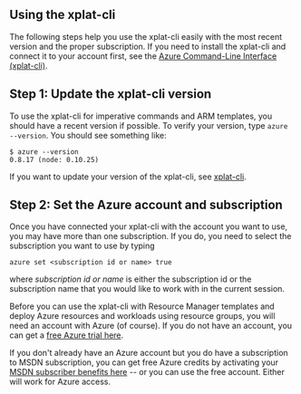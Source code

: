 <properties services="virtual-machines" title="Setting up Azure CLI for service management" authors="squillace" solutions="" manager="timlt" editor="tysonn" />

<tags
	ms.service="virtual-machine"
	ms.date="04/13/2015"
	wacn.date=""/>

<!-- deleted by customization
## Using Azure CLI

The following steps help you use Azure CLI easily with the most recent version and the proper subscription. If you need to install Azure CLI and connect it to your account first, see the [Azure Command-Line Interface (Azure CLI)](/documentation/articles/xplat-cli-install).

### Step 1: Update Azure CLI version

To use Azure CLI for imperative commands with service management mode, you should have a recent version if possible. To verify your version, type `azure --version`. You should see something like:
-->
<!-- keep by customization: begin -->
## Using the xplat-cli

The following steps help you use the xplat-cli easily with the most recent version and the proper subscription. If you need to install the xplat-cli and connect it to your account first, see the [Azure Command-Line Interface (xplat-cli)](/documentation/articles/xplat-cli).

## Step 1: Update the xplat-cli version

To use the xplat-cli for imperative commands and ARM templates, you should have a recent version if possible. To verify your version, type `azure --version`. You should see something like:
<!-- keep by customization: end -->

    $ azure --version
    0.8.17 (node: 0.10.25)
<!-- deleted by customization

If you want to update your version of Azure CLI, see [Azure CLI](https://github.com/Azure/azure-xplat-cli).

### Step 2: Set the Azure account and subscription

Once you have connected your Azure CLI with the account you want to use, you may have more than one subscription. If you do, you should review the subscriptions available for your account by typing `azure account list`, and then select the subscription you want to use by typing `azure account set <subscription id or name> true` where _subscription id or name_ is either the subscription id or the subscription name that you would like to work with in the current session. You should see something like the following:

    $ azure account set "Visual Studio Ultimate with MSDN" true
    info:    Executing command account set
    info:    Setting subscription to "Visual Studio Ultimate with MSDN" with id "0e220bf6-5caa-4e9f-8383-51f16b6c109f".
    info:    Changes saved
    info:    account set command OK

> [AZURE.NOTE] If you don't already have an Azure account but you do have a subscription to MSDN subscription, you can get free Azure credits by activating your [MSDN subscriber benefits here](/pricing/member-offers/msdn-benefits-details/) -- or you can use the free account. Either will work for Azure access.
-->
<!-- keep by customization: begin -->
    
If you want to update your version of the xplat-cli, see [xplat-cli](https://github.com/Azure/azure-xplat-cli).

## Step 2: Set the Azure account and subscription

Once you have connected your xplat-cli with the account you want to use, you may have more than one subscription. If you do, you need to select the subscription you want to use by typing

    azure set <subscription id or name> true
    
where _subscription id or name_ is either the subscription id or the subscription name that you would like to work with in the current session.


Before you can use the xplat-cli with Resource Manager templates and deploy Azure resources and workloads using resource groups, you will need an account with Azure (of course). If you do not have an account, you can get a [free Azure trial here](/pricing/1rmb-trial/).

If you don't already have an Azure account but you do have a subscription to MSDN subscription, you can get free Azure credits by activating your [MSDN subscriber benefits here](/pricing/member-offers/msdn-benefits-details/) -- or you can use the free account. Either will work for Azure access. 

<!-- keep by customization: end -->

